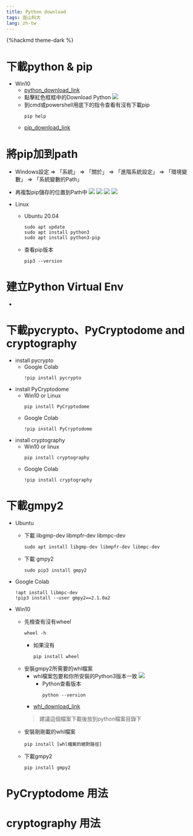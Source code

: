 ```yaml
---
title: Python download
tags: 崑山科大
lang: zh-tw
---
```


{%hackmd theme-dark %}

# 下載python & pip
- Win10
    - [python_download_link](https://www.python.org/downloads/)
    - 點擊紅色框框中的Download Python
        ![](https://i.imgur.com/95Frerg.png)
    - 到cmd或powershell用底下的指令查看有沒有下載pip
    	```shell=
    	pip help
    	```
    - [pip_download_link](https://bootstrap.pypa.io/get-pip.py)
# 將pip加到path
- Windows設定 => 「系統」 => 「關於」 => 「進階系統設定」 => 「環境變數」 => 「系統變數的Path」
- 再複製pip儲存的位置到Path中
    ![](https://i.imgur.com/iDpTyeD.png)
    ![](https://i.imgur.com/QLIwHia.png)
    ![](https://i.imgur.com/Ge6okIg.png)
    ![](https://i.imgur.com/D75zjrA.png)

- Linux
    - Ubuntu 20.04
        ```shell=
        sudo apt update
        sudo apt install python3
        sudo apt install python3-pip
        ```
    - 查看pip版本
        ```shell=
        pip3 --version
        ```
        
# 建立Python Virtual Env
- 

# 下載pycrypto、PyCryptodome and cryptography
- install pycrypto
    - Google Colab
        ```shell=
        !pip install pycrypto
        ```
- install PyCryptodome
    - Win10 or Linux
        ```shell=
        pip install PyCryptodome
        ```
    - Google Colab
        ```shell=
        !pip install PyCryptodome
        ```
- install cryptography
    - Win10 or linux
        ```shell=
        pip install cryptography
        ```
    - Google Colab
        ```shell=
        !pip install cryptography
        ```

# 下載gmpy2
- Ubuntu
    - 下載 libgmp-dev libmpfr-dev libmpc-dev
        ```shell=
        sudo apt install libgmp-dev libmpfr-dev libmpc-dev
        ```
    - 下載 gmpy2
        ```shell=
        sudo pip3 install gmpy2
        ```
- Google Colab
    ```shell=
    !apt install libmpc-dev
    !pip3 install --user gmpy2==2.1.0a2
    ```
        
- Win10
    - 先檢查有沒有wheel
        ```shell=
        wheel -h
        ```
        - 如果沒有
            ```shell=
            pip install wheel
            ```
    - 安裝gmpy2所需要的whl檔案
        - whl檔案包要和你所安裝的Python3版本一致
            ![](https://i.imgur.com/HLtMmep.png)
            - Python查看版本
                ```shell=
                python --version
                ```
        - [whl_download_link](https://www.lfd.uci.edu/~gohlke/pythonlibs/)
        > 建議這個檔案下載後放到python檔案目錄下
    - 安裝剛剛載的whl檔案
        ```shell=
        pip install [whl檔案的絕對路徑]
        ```
    - 下載gmpy2
        ```shell=
        pip install gmpy2
        ```

# PyCryptodome 用法

# cryptography 用法